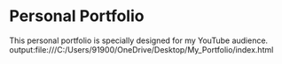 # **Personal Portfolio**

This personal portfolio is specially designed for my YouTube audience.
output:file:///C:/Users/91900/OneDrive/Desktop/My_Portfolio/index.html

